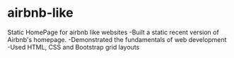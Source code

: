 # airbnb-like
Static HomePage for airbnb like websites
-Built a static recent version of Airbnb's homepage.
-Demonstrated the fundamentals of web development
-Used HTML, CSS and Bootstrap grid layouts
